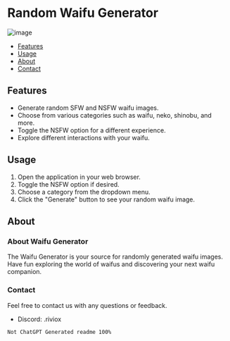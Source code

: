 # Random Waifu Generator

![image](https://github.com/riviox/WaifuGenerator/assets/100956266/0cf02d86-b526-4c0f-b4b7-dd1a13724979)

- [Features](#features)
- [Usage](#usage)
- [About](#about)
- [Contact](#contact)

## Features

- Generate random SFW and NSFW waifu images.
- Choose from various categories such as waifu, neko, shinobu, and more.
- Toggle the NSFW option for a different experience.
- Explore different interactions with your waifu.

## Usage

1. Open the application in your web browser.
2. Toggle the NSFW option if desired.
3. Choose a category from the dropdown menu.
4. Click the "Generate" button to see your random waifu image.

## About

### About Waifu Generator

The Waifu Generator is your source for randomly generated waifu images. Have fun exploring the world of waifus and discovering your next waifu companion.

### Contact

Feel free to contact us with any questions or feedback.

- Discord: .riviox

`Not ChatGPT Generated readme 100%`


